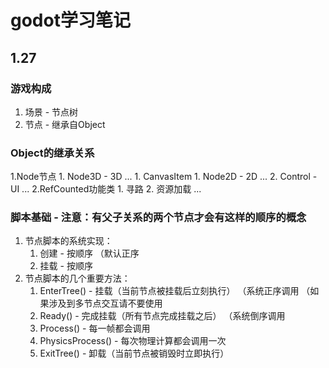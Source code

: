 # godot学习笔记

## 1.27 
### 游戏构成
1. 场景 - 节点树
2. 节点 - 继承自Object

### Object的继承关系
1.Node节点
	1. Node3D - 3D
		...
	1. CanvasItem
		1. Node2D - 2D
			...
		2. Control - UI
			...
2.RefCounted功能类
	1. 寻路
	2. 资源加载
	...

### 脚本基础 - 注意：有父子关系的两个节点才会有这样的顺序的概念
1. 节点脚本的系统实现：
	1. 创建 - 按顺序
		（默认正序
	2. 挂载 - 按顺序
2. 节点脚本的几个重要方法：
	1. EnterTree() - 挂载（当前节点被挂载后立刻执行）
		（系统正序调用
		（如果涉及到多节点交互请不要使用
	2. Ready() - 完成挂载（所有节点完成挂载之后）
		（系统倒序调用
	3. Process() - 每一帧都会调用
	4. PhysicsProcess() - 每次物理计算都会调用一次
	5. ExitTree() - 卸载（当前节点被销毁时立即执行）
